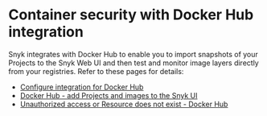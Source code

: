 # Container security with Docker Hub integration

Snyk integrates with Docker Hub to enable you to import snapshots of your Projects to the Snyk Web UI and then test and monitor image layers directly from your registries. Refer to these pages for details:

* [Configure integration for Docker Hub](configure-integration-for-docker-hub.md)
* [Docker Hub - add Projects and images to the Snyk UI](docker-hub-add-projects-and-images-to-the-snyk-ui.md)
* [Unauthorized access or Resource does not exist - Docker Hub](unauthorized-access-or-resource-does-not-exist-docker-hub.md)

